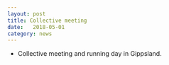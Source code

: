 ```yaml
---
layout: post
title: Collective meeting
date:   2018-05-01
category: news
---
```


* Collective meeting and running day in Gippsland. 
